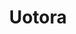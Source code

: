 ---
layout: place
title: Uotora
permalink: /new-york/brooklyn/uotora.html
stateAbbr: NY
stateName: New York
cityName: Brooklyn
seo:
  type: restaurant
  links: http://uotorabk.com/
place_id: ChIJkVcmgJxbwokRIqAid-4ZjFs
photos:
  - name: >-
      places/ChIJkVcmgJxbwokRIqAid-4ZjFs/photos/AeeoHcIEjFOa8ZayBNw1C6j7IXyQQn7112nT8UeRgnBOYc1iINVwXAnboIARKVzDsvmGdpwAUdF9BIPXOsN43txPrrR1ENnieXCcISLnZmW85T5UkPW7OI8Q41tQXOzHmx-PjBtly23HetF1_3iTZ3l06rZOexhcNa2ex_V73YuuvZCT9uXQoVRy37GwfOdvgMUUSebA3AVNl_4HLPUt4ofgiwlpWc0ZtfEdyeGboHgS_jtzl57KaJv4ooe-J73n9BnEnRGuoMzWdEGxyFVF5_5h9FinjfsyXRDUrNimqdd7s9IWwjIoay3233XDfBJYHwOjB6DETokOVOwukoAUC-BGNF-hBibeWLXEE_MJpZ9Wdk-X7Bz1r8t4GI24UnO78ZnnxJQVpPeoBTmeTylGhsgKncuPSOnUcJGwxX8U8Tv7Yss
    widthPx: 4080
    heightPx: 3072
    authorAttributions:
      - displayName: EAM Vibing
        uri: https://maps.google.com/maps/contrib/116229455988403294354
        photoUri: >-
          https://lh3.googleusercontent.com/a-/ALV-UjX4fG2pLeYKg5liz5pDDej_sGJp5IFloXotL4Y5JKxH20-rxmSe=s100-p-k-no-mo
    flagContentUri: >-
      https://www.google.com/local/imagery/report/?cb_client=maps_api_places.places_api&image_key=!1e10!2sCIHM0ogKEICAgIDj6aivJQ&hl=en-US
    googleMapsUri: >-
      https://www.google.com/maps/place//data=!3m4!1e2!3m2!1sCIHM0ogKEICAgIDj6aivJQ!2e10!4m2!3m1!1s0x89c25b9c80265791:0x5b8c19ee7722a022
  - name: >-
      places/ChIJkVcmgJxbwokRIqAid-4ZjFs/photos/AeeoHcKNjCwBNPxI_JjSuIJ_dUDM7GxuQ2Ez2wkhXeQo3cIBSqfLfAANuhEv86YT5s2AeDm99kTQOQulDDdjOjadSo56OmbqIT9xbiQjxllEpUka0dyyDZdMAYXxSDsl8CGFvUQsMpIrYn1RUDy5oRrlt7JtiXN7cF6bXyxPq4iAuIYBFvNPm-Cz0yD6IFxXSQp2UOCD1IOdaUMADQTWCdpqb8BZcCNzXdIHJkzVOVrU3Epgk9h1qdWbMyYnxhWN_a5BNBpexiE_JouUL4Ka6M9llGLyiRKnReb57Dli1uRdLswI27UoJit6bEfJbXLbpj5Umfr-d6yZRKCYVzt1A_FKIRZOM51fR_EVomc4srp4RLgbwDMTNbFohlydqDArCJzdmo2jMaOQ71-A80im1pXEUUH9cWqk8tj3jotFlKjGVupmxV2j
    widthPx: 4800
    heightPx: 3600
    authorAttributions:
      - displayName: Joshua Touriz
        uri: https://maps.google.com/maps/contrib/116311304640139927276
        photoUri: >-
          https://lh3.googleusercontent.com/a-/ALV-UjXiO71i5T8WtAzH9TSxtUnBc7MWLaPcb4fGpy2tnt5K3wsEW5E=s100-p-k-no-mo
    flagContentUri: >-
      https://www.google.com/local/imagery/report/?cb_client=maps_api_places.places_api&image_key=!1e10!2sCIHM0ogKEICAgIDOnOOAnwE&hl=en-US
    googleMapsUri: >-
      https://www.google.com/maps/place//data=!3m4!1e2!3m2!1sCIHM0ogKEICAgIDOnOOAnwE!2e10!4m2!3m1!1s0x89c25b9c80265791:0x5b8c19ee7722a022
  - name: >-
      places/ChIJkVcmgJxbwokRIqAid-4ZjFs/photos/AeeoHcL-zaO_zs8nWQqMf3KNHJtV0xKGF9RnGNf4yOMm6zKvYyIfxIwmC4K79b4UwebPFRoVwVVDAyTGNUTey-ELEO6q3zJN2f1nShfv9BTfIs38ijLxmk2Spvhgo7lZms006cJYq4P1iMil_qRltgYiGV0TU1tToQ4goJXOAIwaKdvQ0TdL_12e6z3K_tRVGGmvorYsgayKxYtCTLjYYkCDYav2uALRQiMot0rQ-ZjpxHI9N1L9iZaPqwDw9d2td3V7zSqMnyo3YE2kt10Tmdu_6zhgbkVnIyn_HiuYaKlPgyyc2dnYCkqqG5z5A37A12BG5u7AJbLqZDhBFahAoh30NNVs1fJjz4BxZML0w6IMj9LavhzSduwMDD7mQbHo0wjeUGR_aCpXz0R5ttJMN3pTq4zeCvXH7j8TcwQ2EUE5Oh94Dg
    widthPx: 3000
    heightPx: 4000
    authorAttributions:
      - displayName: 유진
        uri: https://maps.google.com/maps/contrib/110574039566320213856
        photoUri: >-
          https://lh3.googleusercontent.com/a/ACg8ocKJ7C6ooTVsClVbnBzdPKGKnpoggcwv_toaXBiQKLduh7-vEw=s100-p-k-no-mo
    flagContentUri: >-
      https://www.google.com/local/imagery/report/?cb_client=maps_api_places.places_api&image_key=!1e10!2sCIHM0ogKEICAgICLqs7geQ&hl=en-US
    googleMapsUri: >-
      https://www.google.com/maps/place//data=!3m4!1e2!3m2!1sCIHM0ogKEICAgICLqs7geQ!2e10!4m2!3m1!1s0x89c25b9c80265791:0x5b8c19ee7722a022
  - name: >-
      places/ChIJkVcmgJxbwokRIqAid-4ZjFs/photos/AeeoHcKSEFb5dzLeLm6peHJuKTNsW6bw5Tjp7pPaE0Ek1KX7lZOYHJcNc3hiKPrFTqPpw9fe4pkSHy5InWJP8BCaNxUkd3aW9bfvHs_BuSzOje6QBe6LDrvS0PduxlUSjhZMe2y0zPHEhuFzaDHbNjgvyvuHjQwBLlr-nKos8T8tsnrvHU8UMzK-Jcu7d-Dckl8L-GbbN0ZwCilBff92Mj4SYCzwfD24hDCaPypUXngD2Xb1zfn54JBIx693Bk9bYb3bw3UAPcVa0BFx63R-Db03a1Ps3RlSqIBEhC1df4lR5EwMP3mvPZJy61ppm6wtSlFQNyqSoZw9jjdKHxZ5Zt7dhfmpqH76uGuaLuQ5hPyIMrz4WhGgYFK9PRyCwNOpHYefrpQ9nMbpXZ5xuY6kjWNrJcZsHEhPuUSxrn5bQskfZ9Fscw
    widthPx: 4080
    heightPx: 3072
    authorAttributions:
      - displayName: AD W
        uri: https://maps.google.com/maps/contrib/115088606321397040913
        photoUri: >-
          https://lh3.googleusercontent.com/a/ACg8ocJ9LEwS06-f7KWbAHkhdxZTD55YBwumHJoavI2I7e5jID_z7mY5=s100-p-k-no-mo
    flagContentUri: >-
      https://www.google.com/local/imagery/report/?cb_client=maps_api_places.places_api&image_key=!1e10!2sCIHM0ogKEICAgIC7-P34ZQ&hl=en-US
    googleMapsUri: >-
      https://www.google.com/maps/place//data=!3m4!1e2!3m2!1sCIHM0ogKEICAgIC7-P34ZQ!2e10!4m2!3m1!1s0x89c25b9c80265791:0x5b8c19ee7722a022
  - name: >-
      places/ChIJkVcmgJxbwokRIqAid-4ZjFs/photos/AeeoHcKjg32pfRiItfXlowOt0w3IBZ_R71eVAzPf1OOSIAmc0Ai7RnpAoz0gDHVrdMqAA4k5j2FRkZiV4Yujw2rlp24dp6F2MxX8lAy4MyCk4322a_xrSqhcjV7mOzwFyzg--h85lSIUmfnajCco3sBX67vd-MhMDSu2lVNvq-lPZ_PqGV967OoYF55k6ui_bV8c8_hhqebYhkm-rAjzPWE_MzsD4WYZn5gFhpr9FPj9yW8qNwtX0uUn72sPXBh0uoisV4kg0DSPjTcrumw83B5uq4kXSeFlvaFkH6ObQfmVW8Y_aa0l-lilVDRe2yJlSnj48BPqzYOwdAhNypdqXrgp80h2NznDomYiRe7unRomwzoszCn404LYckYU6gd--28U2KOG00asgyRanYeOV6rT4yraOIGqLBXC4dTWK4PxTt8r1HS4
    widthPx: 4032
    heightPx: 3024
    authorAttributions:
      - displayName: Erin Hwang
        uri: https://maps.google.com/maps/contrib/105701907704493503712
        photoUri: >-
          https://lh3.googleusercontent.com/a-/ALV-UjWfgTjF05-daLexhfOjQEtRF0DwIva-NYSeMVAfZ3QJzMXA6kIM=s100-p-k-no-mo
    flagContentUri: >-
      https://www.google.com/local/imagery/report/?cb_client=maps_api_places.places_api&image_key=!1e10!2sCIHM0ogKEICAgIDOgcG9iwE&hl=en-US
    googleMapsUri: >-
      https://www.google.com/maps/place//data=!3m4!1e2!3m2!1sCIHM0ogKEICAgIDOgcG9iwE!2e10!4m2!3m1!1s0x89c25b9c80265791:0x5b8c19ee7722a022
  - name: >-
      places/ChIJkVcmgJxbwokRIqAid-4ZjFs/photos/AeeoHcIAP1EYfmTieQFOczt8XpvB0QWQiKnus5suk_vP3crzMekMR66M0qRrYD_jpPMf2Ryja5P4goSS7PcEFnEnontonadzWkuDRyCh64cMWqpVNIN1qTz8tGA27jvoGa8576TxsxDrLJ0w6gmoCEvEFL9_MUe01S90-9TscofuM3tQUrX6PwWF2Hf0GbKgqlGvYSI-puPR6ebZJgzJiTG14afQlnOoq9o1Ntza_hImeEYvRRdJCcviXHWa-40-pAeyDXJ8BxvnzHKTlVE6LDf3kbsox3r8bVmSs7AfYVcPBw9hw5ixuszykJqk8vCG5ngVyk-uEwPUQjbElRq6dV6APU1wIvr2pIseXjQp2y73SpUY8CAMymzA0iHxYZ6zXsXdwC8JaVJ-IDJgrodDw03T74NedKzdZsg5pnzDOQ1QArk2GVI0
    widthPx: 3000
    heightPx: 4000
    authorAttributions:
      - displayName: 유진
        uri: https://maps.google.com/maps/contrib/110574039566320213856
        photoUri: >-
          https://lh3.googleusercontent.com/a/ACg8ocKJ7C6ooTVsClVbnBzdPKGKnpoggcwv_toaXBiQKLduh7-vEw=s100-p-k-no-mo
    flagContentUri: >-
      https://www.google.com/local/imagery/report/?cb_client=maps_api_places.places_api&image_key=!1e10!2sCIHM0ogKEICAgICLqs7guQE&hl=en-US
    googleMapsUri: >-
      https://www.google.com/maps/place//data=!3m4!1e2!3m2!1sCIHM0ogKEICAgICLqs7guQE!2e10!4m2!3m1!1s0x89c25b9c80265791:0x5b8c19ee7722a022
  - name: >-
      places/ChIJkVcmgJxbwokRIqAid-4ZjFs/photos/AeeoHcK2GuPz0nRlh_H6CgWBvkwE-cts6L1xpjuM4el6O8DKpve3BidWCnW2dZuvpE_NqphN1yiLX0iumlxw7ZBkQlvYjDEydMZMuFpFWvCiSeqWSPSk_-Who6MHr6Su7pqNv40fQ-yayWN921LYLqCWgQBcb3CRIKJrciNWfgqbifei6XApG5Tz9hC3WbZAgy_w3wlcI7LafAKjqcjRlzn4HI7mvh-pydCmBoxrFJ2uBDEZdkiwzhgtJiHRATL7vkkHRDTbLGFfhQUT9Bt2Ynh3k7WxO48szR8hdi7fegAdZgCv6Yamjm5IVerzhOWb8xMysZMcNXgytEOf0jWGm6b7YsvMHBh2MZ94Fp9HMv7vMVrv-gQOE9EwpJTE9QGUYYXT-QOG3zWL6R-QijzKFglUxAWw7_xvlVmjuVVqiHYHJaAZaTlc
    widthPx: 4080
    heightPx: 3072
    authorAttributions:
      - displayName: AD W
        uri: https://maps.google.com/maps/contrib/115088606321397040913
        photoUri: >-
          https://lh3.googleusercontent.com/a/ACg8ocJ9LEwS06-f7KWbAHkhdxZTD55YBwumHJoavI2I7e5jID_z7mY5=s100-p-k-no-mo
    flagContentUri: >-
      https://www.google.com/local/imagery/report/?cb_client=maps_api_places.places_api&image_key=!1e10!2sCIHM0ogKEICAgIC7-P345QE&hl=en-US
    googleMapsUri: >-
      https://www.google.com/maps/place//data=!3m4!1e2!3m2!1sCIHM0ogKEICAgIC7-P345QE!2e10!4m2!3m1!1s0x89c25b9c80265791:0x5b8c19ee7722a022
  - name: >-
      places/ChIJkVcmgJxbwokRIqAid-4ZjFs/photos/AeeoHcJAc4htnPn9W5VvYclv3njMYK5EE_34DVjeD7yjVjtvWYgzGj5c-ZpqtJnU9_DbAJKzS3fkJg8fqkLWp_Wt9WpXzxOF6jLbmCSNIJAHWEisI_muFX15bb5q8AV8Bo6tcmFsT_TOmCriNRUxDkQ8oPt0YiZDpxJtZTSVJ7poDKrvOT7phXApGdYukbqlkk4zdmG9ZpNapLWjHluXbcuDzdwYWcfNAyowa8m4M2UEVEkhfiQQ1x9eXSSX_jx6LD8ZseLvuyc8NKa53H__qtp3UNkbyhjogiP2UCqVDXr1PdByxTA3wJMaQZ0K3rFCt2J0nZcDj008Y4afkalsPY5_oAEWBoFuYN91es0oLqbWUREONUzGfxN-5rBx58GTqX24HkHOrMnnQtkV_7jdyselbKyhMSQ5wWEh_yFcFbaGEq-CSiBe
    widthPx: 3024
    heightPx: 4032
    authorAttributions:
      - displayName: Erin Hwang
        uri: https://maps.google.com/maps/contrib/105701907704493503712
        photoUri: >-
          https://lh3.googleusercontent.com/a-/ALV-UjWfgTjF05-daLexhfOjQEtRF0DwIva-NYSeMVAfZ3QJzMXA6kIM=s100-p-k-no-mo
    flagContentUri: >-
      https://www.google.com/local/imagery/report/?cb_client=maps_api_places.places_api&image_key=!1e10!2sCIHM0ogKEICAgIDOgcG92wE&hl=en-US
    googleMapsUri: >-
      https://www.google.com/maps/place//data=!3m4!1e2!3m2!1sCIHM0ogKEICAgIDOgcG92wE!2e10!4m2!3m1!1s0x89c25b9c80265791:0x5b8c19ee7722a022
  - name: >-
      places/ChIJkVcmgJxbwokRIqAid-4ZjFs/photos/AeeoHcILZgDWrDN0k0HUgrMDUBCuokuIGWowspfNSkcPRMwcXbNa6DII4Qwyi6ZGmhRL4p06MD_xgKg40OSAKZwo19OASf4zYLYGVNrh0TN9B-lIqTn9ySOFGocnkOv1p4cTuX6fsu8OZMmenrZAn-rb2VKd92rv4KolTs-_E3whSWzPKkMrOu9lDlSbej67IpoWLfIVnAwqhWyoX-PxCyufi0oqkbThdwL7AVJwawGUf1rTm811Un66oyT5lxnmiyU2gpVrGyN38m-FekLSDkbVHPU0nZzdIJHAFXcTtmGdjIgZtaDwh9s3L_KjZWrqwKRDa0Et_JxPOkNSFnJ-CjoirhRv2nxj3zTeWVjlitK9VA8lUif7WQ4GuHAwquDxrakIsPlDwIAfb6rqQQP2b6C8vd_cYMVwNM4yyqrZWkg6kQHV5rD1
    widthPx: 4080
    heightPx: 3072
    authorAttributions:
      - displayName: AD W
        uri: https://maps.google.com/maps/contrib/115088606321397040913
        photoUri: >-
          https://lh3.googleusercontent.com/a/ACg8ocJ9LEwS06-f7KWbAHkhdxZTD55YBwumHJoavI2I7e5jID_z7mY5=s100-p-k-no-mo
    flagContentUri: >-
      https://www.google.com/local/imagery/report/?cb_client=maps_api_places.places_api&image_key=!1e10!2sCIHM0ogKEICAgIC7-P34-QE&hl=en-US
    googleMapsUri: >-
      https://www.google.com/maps/place//data=!3m4!1e2!3m2!1sCIHM0ogKEICAgIC7-P34-QE!2e10!4m2!3m1!1s0x89c25b9c80265791:0x5b8c19ee7722a022
  - name: >-
      places/ChIJkVcmgJxbwokRIqAid-4ZjFs/photos/AeeoHcILMjXlKDMwGNQ_Llu5CZZnN8UWdoWuhiIZU1_mbsqH0qyXj3EmWwFZ9yMopPt2wfISeBjr2bn8ERyqV9m7iEnwAIMgAH0exV0EA0LYrWzODumPRa8QHM57r-JAopuvcj1zPcM3ioc9bXFQ4NZkZ_FXOwcq37WC5z67FLErHd8nQ8vCB0JbbLGaWKBIqf1eEdfMq2dBQyMCUz6IXZPOFOcFULNAVVgKJzi0BcqVRLfoht_6UBVbt00xT64i53s1Q8IP41WX6gWAvv3EwxdtTeBoCQcMU9olc9XXp286Scg_m8yHuA_tagVRJlAF2N6K8oMDMgTOw16N2CEbMnp4qV4PTj2R3yJ1hiNuEXwPvaWevaY8x4cL2HZPIoQUudNaAoYoQoi2xntO5rL_CEU8DafazVl0HRrqh7yvNIoBFK11nw
    widthPx: 3024
    heightPx: 4032
    authorAttributions:
      - displayName: Emily
        uri: https://maps.google.com/maps/contrib/110940831897834395163
        photoUri: >-
          https://lh3.googleusercontent.com/a-/ALV-UjUZbGj74HoNehQDrPgolM0RmXhLnqFwrifaSdYFu4uT7jUVTMmI=s100-p-k-no-mo
    flagContentUri: >-
      https://www.google.com/local/imagery/report/?cb_client=maps_api_places.places_api&image_key=!1e10!2sCIHM0ogKEICAgIDK54CYBQ&hl=en-US
    googleMapsUri: >-
      https://www.google.com/maps/place//data=!3m4!1e2!3m2!1sCIHM0ogKEICAgIDK54CYBQ!2e10!4m2!3m1!1s0x89c25b9c80265791:0x5b8c19ee7722a022
address: 1075 Bergen St, Brooklyn, NY 11216, USA
street: 1075 Bergen St
city: Brooklyn
state: NY
zip: '11216'
country: USA
neighborhood: Crown Heights
latitude: '40.676331'
longitude: '-73.950512'
accessibility_options:
  wheelchairAccessibleParking: false
  wheelchairAccessibleEntrance: true
business_status: OPERATIONAL
name: Uotora
google_maps_links:
  directionsUri: >-
    https://www.google.com/maps/dir//''/data=!4m7!4m6!1m1!4e2!1m2!1m1!1s0x89c25b9c80265791:0x5b8c19ee7722a022!3e0
  placeUri: https://maps.google.com/?cid=6596676066182602786
  writeAReviewUri: >-
    https://www.google.com/maps/place//data=!4m3!3m2!1s0x89c25b9c80265791:0x5b8c19ee7722a022!12e1
  reviewsUri: >-
    https://www.google.com/maps/place//data=!4m4!3m3!1s0x89c25b9c80265791:0x5b8c19ee7722a022!9m1!1b1
  photosUri: >-
    https://www.google.com/maps/place//data=!4m3!3m2!1s0x89c25b9c80265791:0x5b8c19ee7722a022!10e5
primary_type: Sushi Restaurant
opening_hours:
  regular: null
  current: null
secondary_opening_hours:
  regular:
    weekdayDescriptions: null
    type: null
  current:
    weekdayDescriptions: null
    type: null
phone: (718) 513-0724
price_level: null
price_range: $100 &ndash; & up
rating: '4.6'
rating_count: 0
website: http://uotorabk.com/
description: >-
  Experience Uotora in Brooklyn, NY$$$Uotora in Brooklyn, NY, stands out as a
  top sushi restaurant offering an authentic omakase experience in a cozy,
  counter-serve setting that draws in locals seeking fresh Japanese flavors.
  This spot is celebrated for its high-quality fish selections and intimate
  atmosphere, making it a go-to choice for those exploring sushi restaurants
  nearby. With wheelchair-accessible entrances and a focus on delivering
  flavorful dishes, it provides a welcoming vibe for diners looking for genuine
  culinary delights. Reservations are easy to secure, enhancing its appeal for
  groups or solo visitors craving a memorable meal, while the option for dine-in
  and takeout adds to its convenience for busy urbanites.
generative_summary: >-
  Experience Uotora in Brooklyn, NY$$$Uotora in Brooklyn, NY, stands out as a
  top sushi restaurant offering an authentic omakase experience in a cozy,
  counter-serve setting that draws in locals seeking fresh Japanese flavors.
  This spot is celebrated for its high-quality fish selections and intimate
  atmosphere, making it a go-to choice for those exploring sushi restaurants
  nearby. With wheelchair-accessible entrances and a focus on delivering
  flavorful dishes, it provides a welcoming vibe for diners looking for genuine
  culinary delights. Reservations are easy to secure, enhancing its appeal for
  groups or solo visitors craving a memorable meal, while the option for dine-in
  and takeout adds to its convenience for busy urbanites.
generative_disclosure: Summarized by AI using the Grok-3-Mini model.
reviews:
  - name: >-
      places/ChIJkVcmgJxbwokRIqAid-4ZjFs/reviews/ChZDSUhNMG9nS0VJQ0FnSUQ3bWN5alJnEAE
    relativePublishTimeDescription: 7 months ago
    rating: 5
    text:
      text: >-
        One of the best omakase experiences I’ve ever had. The restaurant had a
        quiet but authentic feeling atmosphere. Highly recommend and will
        definitely be coming back again
      languageCode: en
    originalText:
      text: >-
        One of the best omakase experiences I’ve ever had. The restaurant had a
        quiet but authentic feeling atmosphere. Highly recommend and will
        definitely be coming back again
      languageCode: en
    authorAttribution:
      displayName: Anthony Chang
      uri: https://www.google.com/maps/contrib/108605023972810415510/reviews
      photoUri: >-
        https://lh3.googleusercontent.com/a-/ALV-UjU-X6KSDmtdFtCUg47V9oDwiuTFXMH0feUpCZ3OB3mLJoVCN76D=s128-c0x00000000-cc-rp-mo-ba3
    publishTime: '2024-08-25T21:59:06.277574Z'
    flagContentUri: >-
      https://www.google.com/local/review/rap/report?postId=ChZDSUhNMG9nS0VJQ0FnSUQ3bWN5alJnEAE&d=17924085&t=1
    googleMapsUri: >-
      https://www.google.com/maps/reviews/data=!4m6!14m5!1m4!2m3!1sChZDSUhNMG9nS0VJQ0FnSUQ3bWN5alJnEAE!2m1!1s0x89c25b9c80265791:0x5b8c19ee7722a022
  - name: >-
      places/ChIJkVcmgJxbwokRIqAid-4ZjFs/reviews/ChZDSUhNMG9nS0VJQ0FnSUM3LUwzc1BBEAE
    relativePublishTimeDescription: 8 months ago
    rating: 5
    text:
      text: >-
        Great casual omakase experience


        Bae surprised me with dinner- I thought we were just gonna pop into a
        place that had oysters bc I was craving them.


        Got the sushi omakase, 2 different sake carafes, and an extra oyster


        The oysters were 15/10. So creamy and flavorful. Not super cold as most
        Western style oysters, which allowed the flavor really shine. The soft
        shell crab was also perfect.


        As others have shared, the omakase arrives in flights, which isn't
        horrible but I see what people mean about not getting the freshest piece
        of each round. I think a bit of wasabi was added between the fish and
        rice of some pieces, which took away from the experience of the fish in
        my opinion. Still, it was very delicious.


        The miso soup service at the end of the meal arrived in a perfect cup
        for sipping. The tiny clams were a pleasant surprise that elevated the
        mild soup. Now I want all my miso soup with clams!


        The staff was all very friendly, professional, and knowledgeable about
        the menu.


        Would return to try their other non-omakase menu items.
      languageCode: en
    originalText:
      text: >-
        Great casual omakase experience


        Bae surprised me with dinner- I thought we were just gonna pop into a
        place that had oysters bc I was craving them.


        Got the sushi omakase, 2 different sake carafes, and an extra oyster


        The oysters were 15/10. So creamy and flavorful. Not super cold as most
        Western style oysters, which allowed the flavor really shine. The soft
        shell crab was also perfect.


        As others have shared, the omakase arrives in flights, which isn't
        horrible but I see what people mean about not getting the freshest piece
        of each round. I think a bit of wasabi was added between the fish and
        rice of some pieces, which took away from the experience of the fish in
        my opinion. Still, it was very delicious.


        The miso soup service at the end of the meal arrived in a perfect cup
        for sipping. The tiny clams were a pleasant surprise that elevated the
        mild soup. Now I want all my miso soup with clams!


        The staff was all very friendly, professional, and knowledgeable about
        the menu.


        Would return to try their other non-omakase menu items.
      languageCode: en
    authorAttribution:
      displayName: AD W
      uri: https://www.google.com/maps/contrib/115088606321397040913/reviews
      photoUri: >-
        https://lh3.googleusercontent.com/a/ACg8ocJ9LEwS06-f7KWbAHkhdxZTD55YBwumHJoavI2I7e5jID_z7mY5=s128-c0x00000000-cc-rp-mo-ba4
    publishTime: '2024-08-12T12:25:52.986570Z'
    flagContentUri: >-
      https://www.google.com/local/review/rap/report?postId=ChZDSUhNMG9nS0VJQ0FnSUM3LUwzc1BBEAE&d=17924085&t=1
    googleMapsUri: >-
      https://www.google.com/maps/reviews/data=!4m6!14m5!1m4!2m3!1sChZDSUhNMG9nS0VJQ0FnSUM3LUwzc1BBEAE!2m1!1s0x89c25b9c80265791:0x5b8c19ee7722a022
  - name: >-
      places/ChIJkVcmgJxbwokRIqAid-4ZjFs/reviews/ChdDSUhNMG9nS0VJQ0FnSUNMcXM3ZzZRRRAB
    relativePublishTimeDescription: 9 months ago
    rating: 5
    text:
      text: >-
        Very nice omakase experience. The place is compact but neat. Sushi was
        delicious. I recommend adding ootoro for an additional piece.
      languageCode: en
    originalText:
      text: >-
        Very nice omakase experience. The place is compact but neat. Sushi was
        delicious. I recommend adding ootoro for an additional piece.
      languageCode: en
    authorAttribution:
      displayName: 유진
      uri: https://www.google.com/maps/contrib/110574039566320213856/reviews
      photoUri: >-
        https://lh3.googleusercontent.com/a/ACg8ocKJ7C6ooTVsClVbnBzdPKGKnpoggcwv_toaXBiQKLduh7-vEw=s128-c0x00000000-cc-rp-mo
    publishTime: '2024-06-18T00:32:27.090153Z'
    flagContentUri: >-
      https://www.google.com/local/review/rap/report?postId=ChdDSUhNMG9nS0VJQ0FnSUNMcXM3ZzZRRRAB&d=17924085&t=1
    googleMapsUri: >-
      https://www.google.com/maps/reviews/data=!4m6!14m5!1m4!2m3!1sChdDSUhNMG9nS0VJQ0FnSUNMcXM3ZzZRRRAB!2m1!1s0x89c25b9c80265791:0x5b8c19ee7722a022
  - name: >-
      places/ChIJkVcmgJxbwokRIqAid-4ZjFs/reviews/ChdDSUhNMG9nS0VJQ0FnTURBaE9ISjNnRRAB
    relativePublishTimeDescription: 2 months ago
    rating: 4
    text:
      text: >-
        I lived right next door to Uotora for three years and finally decided to
        try it. This was my first omakase and they were super accommodating to
        my many allergies (shellfish and carrots), which made me feel completely
        at ease and able to fully enjoy the meal.


        Beyond the amazing food, I loved the atmosphere of the space—intimate
        and welcoming. Each time the chef presented a new piece, they shared
        where the fish was from, which added such a special touch to the
        experience.


        If you’re looking for a top-tier omakase with warm hospitality and
        incredible food, Uotora is a must.
      languageCode: en
    originalText:
      text: >-
        I lived right next door to Uotora for three years and finally decided to
        try it. This was my first omakase and they were super accommodating to
        my many allergies (shellfish and carrots), which made me feel completely
        at ease and able to fully enjoy the meal.


        Beyond the amazing food, I loved the atmosphere of the space—intimate
        and welcoming. Each time the chef presented a new piece, they shared
        where the fish was from, which added such a special touch to the
        experience.


        If you’re looking for a top-tier omakase with warm hospitality and
        incredible food, Uotora is a must.
      languageCode: en
    authorAttribution:
      displayName: Estee Daveed
      uri: https://www.google.com/maps/contrib/109353871033883685379/reviews
      photoUri: >-
        https://lh3.googleusercontent.com/a-/ALV-UjXmX4crN0thHqjZQiIPSpboVoPIx9IkGsWITrok0PsOBtJm4GRg=s128-c0x00000000-cc-rp-mo-ba2
    publishTime: '2025-02-07T00:29:16.228108Z'
    flagContentUri: >-
      https://www.google.com/local/review/rap/report?postId=ChdDSUhNMG9nS0VJQ0FnTURBaE9ISjNnRRAB&d=17924085&t=1
    googleMapsUri: >-
      https://www.google.com/maps/reviews/data=!4m6!14m5!1m4!2m3!1sChdDSUhNMG9nS0VJQ0FnTURBaE9ISjNnRRAB!2m1!1s0x89c25b9c80265791:0x5b8c19ee7722a022
  - name: >-
      places/ChIJkVcmgJxbwokRIqAid-4ZjFs/reviews/ChZDSUhNMG9nS0VJQ0FnTUN3OGNxS1V3EAE
    relativePublishTimeDescription: 3 weeks ago
    rating: 1
    text:
      text: >-
        Walked in for our omakase reservation and it smelled like a sorority
        house with the AC out for 3 days in the summer. Straight up fish market.
        very off putting and big red flag for the freshness of the fish. Astoria
        Seafood has all of their fish on ice right by where everyone eats and
        there is no smell at all. Never been to an omakase restaurant that
        reeked like a lake with hypoxia
      languageCode: en
    originalText:
      text: >-
        Walked in for our omakase reservation and it smelled like a sorority
        house with the AC out for 3 days in the summer. Straight up fish market.
        very off putting and big red flag for the freshness of the fish. Astoria
        Seafood has all of their fish on ice right by where everyone eats and
        there is no smell at all. Never been to an omakase restaurant that
        reeked like a lake with hypoxia
      languageCode: en
    authorAttribution:
      displayName: Trey Swan
      uri: https://www.google.com/maps/contrib/102483885333171156097/reviews
      photoUri: >-
        https://lh3.googleusercontent.com/a/ACg8ocJMeLXQ4iGyznYYydpl6_wPXSZCmf9_YMFLg431968NcCPjEw=s128-c0x00000000-cc-rp-mo
    publishTime: '2025-03-19T15:18:00.290285Z'
    flagContentUri: >-
      https://www.google.com/local/review/rap/report?postId=ChZDSUhNMG9nS0VJQ0FnTUN3OGNxS1V3EAE&d=17924085&t=1
    googleMapsUri: >-
      https://www.google.com/maps/reviews/data=!4m6!14m5!1m4!2m3!1sChZDSUhNMG9nS0VJQ0FnTUN3OGNxS1V3EAE!2m1!1s0x89c25b9c80265791:0x5b8c19ee7722a022
review_summary: >-
  Buzz Around Uotora's Reviews$$$Folks often rave about the omakase at this
  sushi spot, highlighting the fresh fish and unique global sourcing that make
  each bite feel special and satisfying. Many appreciate the intimate, welcoming
  environment and the helpful staff who add a personal touch without
  overwhelming the experience, creating a relaxed spot for enjoying top-rated
  sushi. While most feedback praises the great value and delicious flavors that
  keep people coming back, a few mentions note occasional inconsistencies like
  odors that might affect first impressions. Overall, it's a solid pick for
  anyone hunting for the best sushi nearby, with the majority agreeing that the
  positives far outweigh any minor drawbacks, making it worth a try for an
  honest, enjoyable outing.
review_disclosure: Summarized by AI using the Grok-3-Mini model.
parking_options:
  valetParking: false
payment_options:
  acceptsCreditCards: true
  acceptsDebitCards: true
  acceptsCashOnly: false
  acceptsNfc: true
allow_dogs: null
curbside_pickup: null
delivery: true
dine_in: true
good_for_children: false
good_for_groups: true
good_for_sports: false
live_music: false
menu_for_children: false
outdoor_seating: false
reservable: true
restroom: true
serves_beer: true
serves_breakfast: false
serves_brunch: null
serves_cocktails: null
serves_coffee: false
serves_dinner: true
serves_dessert: true
serves_lunch: null
serves_vegetarian_food: true
serves_wine: true
takeout: true
update_category: pro
places_description: null

---